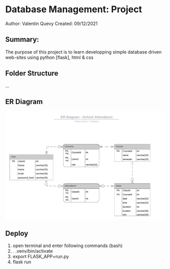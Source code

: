 # Database Management: Project
Author: Valentin Quevy
Created: 09/12/2021

## Summary:
The purpose of this project is to learn developping simple 
database driven web-sites using python [flask], html & css

## Folder Structure
...
    
## ER Diagram

![ER_pic](app/database/ER_diagram.png)

## Deploy

1. open terminal and enter following commands (bash)
2. . .venv/bin/activate
3. export FLASK_APP=run.py
4. flask run
